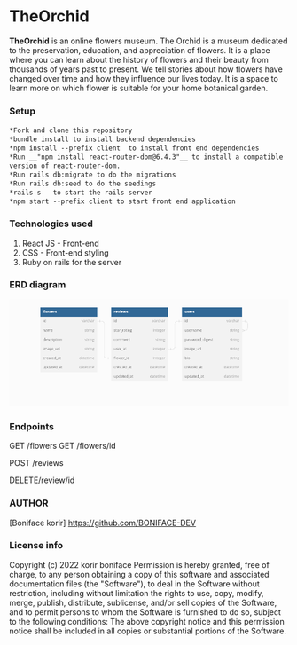# TheOrchid

**TheOrchid** is an online flowers museum. The Orchid is a museum dedicated to the preservation, education, and appreciation of flowers.
It is a place where you can learn about the history of flowers and their beauty from thousands of years past to present. We tell stories about how flowers have changed over time and how they influence our lives today. It is a space to learn more on which flower is suitable for your home botanical garden.



### Setup
    *Fork and clone this repository  
    *bundle install to install backend dependencies
    *npm install --prefix client  to install front end dependencies
    *Run __"npm install react-router-dom@6.4.3"__ to install a compatible version of react-router-dom.
    *Run rails db:migrate to do the migrations
    *Run rails db:seed to do the seedings
    *rails s   to start the rails server
    *npm start --prefix client to start front end application


### Technologies used 
1. React JS - Front-end
2. CSS - Front-end styling
3. Ruby on rails for the server


### ERD diagram
![ERD DIAGRAM](/ERD.png)

### Endpoints

GET /flowers
GET /flowers/id

POST /reviews

DELETE/review/id
 
### AUTHOR
[Boniface korir] https://github.com/BONIFACE-DEV

### License info
Copyright (c) 2022 korir boniface Permission is hereby granted, free of charge, to any person obtaining a copy of this software and associated documentation files (the "Software"), to deal in the Software without restriction, including without limitation the rights to use, copy, modify, merge, publish, distribute, sublicense, and/or sell copies of the Software, and to permit persons to whom the Software is furnished to do so, subject to the following conditions: The above copyright notice and this permission notice shall be included in all copies or substantial portions of the Software.